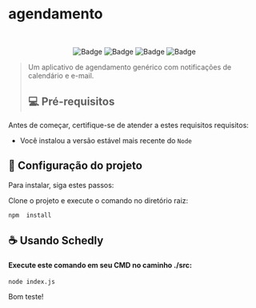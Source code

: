 # agendamento
<br>
<div align="center">


<!-- <img src="" width="150" alt="Schedly_img"> -->
  
![Badge](https://img.shields.io/badge/HTML5-E34F26?style=for-the-badge&logo=html5&logoColor=white)
![Badge](https://img.shields.io/badge/JavaScript-323330?style=for-the-badge&logo=javascript&logoColor=F7DF1E)
![Badge](https://img.shields.io/badge/Node.js-339933?style=for-the-badge&logo=nodedotjs&logoColor=white)
![Badge](https://img.shields.io/badge/MongoDB-white?style=for-the-badge&logo=mongodb&logoColor=4EA94B)


</div>

<!--
![image]()
![image]()
-->
> Um aplicativo de agendamento genérico com notificações de calendário e e-mail.
> ## 💻 Pré-requisitos

Antes de começar, certifique-se de atender a estes requisitos requisitos:

* Você instalou a versão estável mais recente do `Node`

## 🚀 Configuração do projeto

Para instalar, siga estes passos:

Clone o projeto e execute o comando no diretório raiz:
```
npm  install
```
## ☕ Usando Schedly

#### Execute este comando em seu CMD no caminho ./src:
```
node index.js
```

Bom teste!
